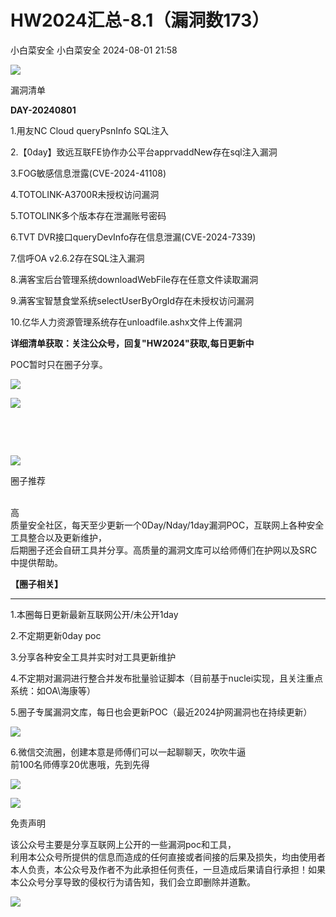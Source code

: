 #  HW2024汇总-8.1（漏洞数173）   
小白菜安全  小白菜安全   2024-08-01 21:58  
  
![](https://mmbiz.qpic.cn/sz_mmbiz_gif/NhLcT1kxlia37svYWabvYzmhrJWdLfIHgxnz3h9W4zxUezdEZiaBGSsPMwDcYyJiaq6oqiaXuW8wdaNQoNDpczOZtg/640?wx_fmt=gif&from=appmsg "")  
  
漏洞清单  
  
  
**DAY-20240801**  
  
1.用友NC Cloud queryPsnInfo SQL注入  
  
2.【0day】致远互联FE协作办公平台apprvaddNew存在sql注入漏洞  
  
3.FOG敏感信息泄露(CVE-2024-41108)  
  
4.TOTOLINK-A3700R未授权访问漏洞  
  
5.TOTOLINK多个版本存在泄漏账号密码  
  
6.TVT DVR接口queryDevInfo存在信息泄漏(CVE-2024-7339)  
  
7.信呼OA v2.6.2存在SQL注入漏洞  
  
8.满客宝后台管理系统downloadWebFile存在任意文件读取漏洞  
  
9.满客宝智慧食堂系统selectUserByOrgId存在未授权访问漏洞  
  
10.亿华人力资源管理系统存在unloadfile.ashx文件上传漏洞  
  
  
**详细清单获取：关注公众号，回复"HW2024"获取,每日更新中**  
  
POC暂时只在圈子分享。  
  
![](https://mmbiz.qpic.cn/sz_mmbiz_png/NhLcT1kxlia08KbWvU4Xjn8ibP3ab8TI5DicmLB1SDaLib2iavpWH3LvP3arZXGUtqDorhwCSicu5BMx63hVFvBQNlicA/640?wx_fmt=png&from=appmsg "")  
  
![](https://mmbiz.qpic.cn/sz_mmbiz_png/NhLcT1kxlia08KbWvU4Xjn8ibP3ab8TI5D74o3mZvTw2Co7huUae2qayNVHUe6zzUV6icdGzzt84rTTvcZcncCZ0A/640?wx_fmt=png&from=appmsg "")  
  
  
    
  
           
  
![](https://mmbiz.qpic.cn/sz_mmbiz_gif/NhLcT1kxlia37svYWabvYzmhrJWdLfIHgxnz3h9W4zxUezdEZiaBGSsPMwDcYyJiaq6oqiaXuW8wdaNQoNDpczOZtg/640?wx_fmt=gif&from=appmsg "")  
  
圈子推荐  
  
  
‍‍  
高  
质量安全社区，每天至少更新一个0Day/Nday/1day漏洞POC，互联网上各种安全工具整合以及更新维护，  
后期圈子还会自研工具并分享。高质量的漏洞文库可以给师傅们在护网以及SRC中提供帮助。  
  
**【圈子相关】**  
  
********  
1.本圈每日更新最新互联网公开/未公开1day  
  
2.不定期更新0day poc  
  
3.分享各种安全工具并实时对工具更新维护  
  
4.不定期对漏洞进行整合并发布批量验证脚本（目前基于nuclei实现，且关注重点系统：如OA\海康等）  
  
5.圈子专属漏洞文库，每日也会更新POC（最近2024护网漏洞也在持续更新）  
  
![](https://mmbiz.qpic.cn/sz_mmbiz_png/NhLcT1kxlia37svYWabvYzmhrJWdLfIHgKfFKb0hCzdZ1PIze423fNQJlBDwGTZLhzlPh8icxw0BlnfCwtEAyuTA/640?wx_fmt=png&from=appmsg "")  
  
  
6.微信交流圈，创建本意是师傅们可以一起聊聊天，吹吹牛逼  
前100名师傅享20优惠哦，先到先得  
  
![](https://mmbiz.qpic.cn/sz_mmbiz_jpg/NhLcT1kxlia3pHYZxSQ16eMVVb5wV79ASKiaotOcWW0fCFR8QibI8YekuubOaCSJW2kKaJL4Q6Ns0E6BodL2UwpGw/640?wx_fmt=other&from=appmsg&tp=webp&wxfrom=5&wx_lazy=1&wx_co=1 "")  
  
  
  
![](https://mmbiz.qpic.cn/sz_mmbiz_png/NhLcT1kxlia37svYWabvYzmhrJWdLfIHgOaSVwdVAPT7DWSKK7pjSWGdbQKWEM0yTB3JSqNxLUnEBesOW8eG40w/640?wx_fmt=png&from=appmsg "")  
  
免责声明  
  
  
该公众号主要是分享互联网上公开的一些漏洞poc和工具，  
利用本公众号所提供的信息而造成的任何直接或者间接的后果及损失，均由使用者本人负责，本公众号及作者不为此承担任何责任，一旦造成后果请自行承担！如果本公众号分享导致的侵权行为请告知，我们会立即删除并道歉。  
  
![](https://mmbiz.qpic.cn/sz_mmbiz_gif/NhLcT1kxlia37svYWabvYzmhrJWdLfIHgAth2WTu4kyEzL1Dia7AXUWcP7tsbHDtpaH1cls1lJTPVNE6XTwLYvJg/640?wx_fmt=gif&from=appmsg "")  
  
  
  
  
